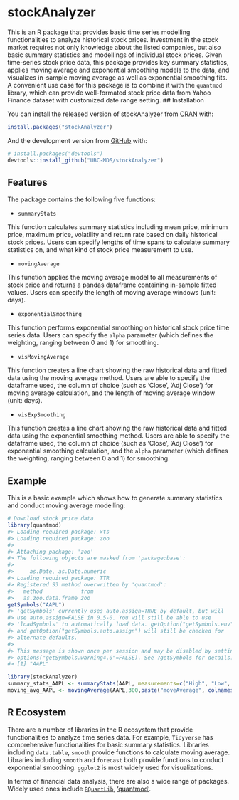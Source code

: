 
<!-- README.md is generated from README.Rmd. Please edit that file -->

# stockAnalyzer

<!-- badges: start -->

<!-- badges: end -->

This is an R package that provides basic time series modelling
functionalities to analyze historical stock prices. Investment in the
stock market requires not only knowledge about the listed companies, but
also basic summary statistics and modellings of individual stock prices.
Given time-series stock price data, this package provides key summary
statistics, applies moving average and exponential smoothing models to
the data, and visualizes in-sample moving average as well as exponential
smoothing fits. A convenient use case for this package is to combine it
with the `quantmod` library, which can provide well-formated stock price
data from Yahoo Finance dataset with customized date range setting. \#\#
Installation

You can install the released version of stockAnalyzer from
[CRAN](https://CRAN.R-project.org) with:

``` r
install.packages("stockAnalyzer")
```

And the development version from [GitHub](https://github.com/) with:

``` r
# install.packages("devtools")
devtools::install_github("UBC-MDS/stockAnalyzer")
```

## Features

The package contains the following five functions:

  - `summaryStats`

This function calculates summary statistics including mean price,
minimum price, maximum price, volatility and return rate based on daily
historical stock prices. Users can specify lengths of time spans to
calculate summary statistics on, and what kind of stock price
measurement to use.

  - `movingAverage`

This function applies the moving average model to all measurements of
stock price and returns a pandas dataframe containing in-sample fitted
values. Users can specify the length of moving average windows (unit:
days).

  - `exponentialSmoothing`

This function performs exponential smoothing on historical stock price
time series data. Users can specify the `alpha` parameter (which defines
the weighting, ranging between 0 and 1) for smoothing.

  - `visMovingAverage`

This function creates a line chart showing the raw historical data and
fitted data using the moving average method. Users are able to specify
the dataframe used, the column of choice (such as ‘Close’, ‘Adj Close’)
for moving average calculation, and the length of moving average window
(unit: days).

  - `visExpSmoothing`

This function creates a line chart showing the raw historical data and
fitted data using the exponential smoothing method. Users are able to
specify the dataframe used, the column of choice (such as ‘Close’, ‘Adj
Close’) for exponential smoothing calculation, and the `alpha` parameter
(which defines the weighting, ranging between 0 and 1) for smoothing.

## Example

This is a basic example which shows how to generate summary statistics
and conduct moving average modelling:

``` r
# Download stock price data
library(quantmod)
#> Loading required package: xts
#> Loading required package: zoo
#> 
#> Attaching package: 'zoo'
#> The following objects are masked from 'package:base':
#> 
#>     as.Date, as.Date.numeric
#> Loading required package: TTR
#> Registered S3 method overwritten by 'quantmod':
#>   method            from
#>   as.zoo.data.frame zoo
getSymbols("AAPL")
#> 'getSymbols' currently uses auto.assign=TRUE by default, but will
#> use auto.assign=FALSE in 0.5-0. You will still be able to use
#> 'loadSymbols' to automatically load data. getOption("getSymbols.env")
#> and getOption("getSymbols.auto.assign") will still be checked for
#> alternate defaults.
#> 
#> This message is shown once per session and may be disabled by setting 
#> options("getSymbols.warning4.0"=FALSE). See ?getSymbols for details.
#> [1] "AAPL"

library(stockAnalyzer)
summary_stats_AAPL <- summaryStats(AAPL, measurements=c("High", "Low", "Open", "Close"))
moving_avg_AAPL <- movingAverage(AAPL,300,paste("moveAverage", colnames(AAPL), sep="_"))
```

## R Ecosystem

There are a number of libraries in the R ecosystem that provide
functionalities to analyze time series data. For example, `Tidyverse`
has comprehensive functionalities for basic summary statistics.
Libraries including `data.table`, `smooth` provide functions to
calculate moving average. Libraries including `smooth` and `forecast`
both provide functions to conduct exponential smoothing. `ggplot2` is
most widely used for visualizations.

In terms of financial data analysis, there are also a wide range of
packages. Widely used ones include
[`RQuantLib`](https://cran.r-project.org/web/packages/RQuantLib/index.html),
[‘quantmod’](https://cran.r-project.org/web/packages/quantmod/index.html).
